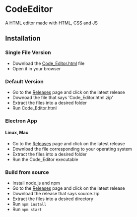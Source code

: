 # CodeEditor
A HTML editor made with HTML, CSS and JS 

## Installation
### Single File Version
- Download the [Code_Editor.html](https://github.com/OrangeFalcon14/CodeEditor/blob/master/web/Code_Editor(single_file).html) file
- Open it in your browser

### Default Version
- Go to the [Releases]() page and click on the latest release
- Downoad the file that says 'Code_Editor.html.zip'
- Extract the files into a desired folder
- Run Code_Editor.html

### Electron App
#### Linux, Mac
- Go to the [Releases]() page and click on the latest release
- Download the file corresponding to your operating system
- Extract the files into a desired folder
- Run the Code_Editor executable

### Build from source
- Install node.js and npm
- Go to the [Releases]() page and click on the latest release
- Download the release that says source.zip
- Extract the files into a desired directory
- Run `npm install`
- Run `npm start`
